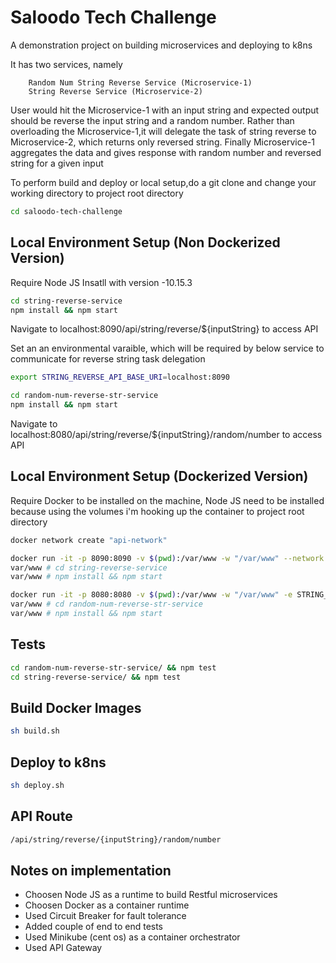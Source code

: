 # Saloodo Tech Challenge

A demonstration project on building microservices and deploying to k8ns

It has two services, namely
```
    Random Num String Reverse Service (Microservice-1)
    String Reverse Service (Microservice-2)
```

User would hit the Microservice-1 with an input string and expected output should be reverse the input string and a random number.
Rather than overloading the Microservice-1,it will delegate the task of string reverse to Microservice-2, which returns only reversed string. Finally Microservice-1 aggregates the data and gives response with random number and reversed string for a given input


To perform build and deploy or local setup,do a git clone and change your working directory to project root directory
```bash
cd saloodo-tech-challenge
```

## Local Environment Setup (Non Dockerized Version)

Require Node JS Insatll with version -10.15.3
```bash
cd string-reverse-service
npm install && npm start
```
Navigate to localhost:8090/api/string/reverse/${inputString} to access API

Set an an environmental varaible, which will be required by below service to communicate for reverse string task delegation
```bash
export STRING_REVERSE_API_BASE_URI=localhost:8090
```

```bash
cd random-num-reverse-str-service
npm install && npm start
```
Navigate to localhost:8080/api/string/reverse/${inputString}/random/number to access API

## Local Environment Setup (Dockerized Version)

Require Docker to be installed on the machine, Node JS need to be installed because using the volumes i'm hooking up the container to project root directory

```bash
docker network create "api-network"
```

```bash
docker run -it -p 8090:8090 -v $(pwd):/var/www -w "/var/www" --network "api-network" --name "string-reverse-api" node:12.10.0-alpine sh
var/www # cd string-reverse-service
var/www # npm install && npm start
```

```bash
docker run -it -p 8080:8080 -v $(pwd):/var/www -w "/var/www" -e STRING_REVERSE_API_BASE_URI="string-reverse-api:8090" --network "api-network" --name "ran-num-rev-str-api" node:12.10.0-alpine sh
var/www # cd random-num-reverse-str-service
var/www # npm install && npm start
```


## Tests

```bash
cd random-num-reverse-str-service/ && npm test
cd string-reverse-service/ && npm test
```

## Build Docker Images

```bash
sh build.sh
```
## Deploy to k8ns

```bash
sh deploy.sh
```
## API Route
```bash
/api/string/reverse/{inputString}/random/number
```

## Notes on implementation
- Choosen Node JS as a runtime to build Restful microservices
- Choosen Docker as a container runtime
- Used Circuit Breaker for fault tolerance
- Added couple of end to end tests
- Used Minikube (cent os) as a container orchestrator
- Used API Gateway

